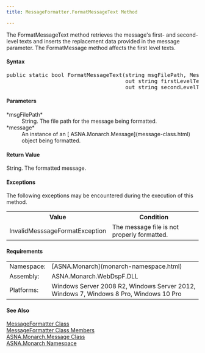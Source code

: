 ```yaml
---
title: MessageFormatter.FormatMessageText Method

---
```


The FormatMessageText method retrieves the message's first- and second-level texts and inserts the replacement data provided in the message parameter. The FormatMessage method affects the first level texts.

#### Syntax
<pre class="syntax">public static bool FormatMessageText(string msgFilePath, Message message, 
                                     out string firstLevelText, 
                                     out string secondLevelText)</pre>  

#### Parameters
<dl>
        <dt>
 *msgFilePath* 
        </dt>
        <dd>String. The file path for the message being
        formatted.</dd>
        <dt>
 *message* 
        </dt>
        <dd>An instance of an 
        [
        ASNA.Monarch.Message](message-class.html) object being
        formatted.</dd>
</dl> 

<!--mine -->

#### Return Value
String. The formatted message.
<!--mine -->

#### Exceptions
The following exceptions may be encountered during the execution of this method.
<table class="mytable" cellspacing="0" cellpadding="4" width="90%">
          <colgroup>
            <col width="50%" />
            <col width="50%" />
          </colgroup>
          <tr>
            <th>Value</th>
            <th>Condition</th>
          </tr>
          <tr>
            <td>InvalidMesssageFormatException</td>
            <td>The message file is not
            properly formatted.</td>
          </tr>
          <tr />
</table>

<!-- -->

#### Requirements
<table class="dttable" cellspacing="0" cellpadding="4" width="60%">
           <colgroup>
            <col width="15%" style="font-weight:bold" />
            <col width="85%" />
          </colgroup>
          <tr>
            <td>Namespace:</td>
            <td>[ASNA.Monarch](monarch-namespace.html)</td>
          </tr>
          <tr>
            <td>Assembly:</td>
            <td>ASNA.Monarch.WebDspF.DLL</td>
          </tr>
         <tr>
            <td>Platforms:</td>
            <td>Windows
      Server 2008 R2, Windows Server 2012, Windows 7, Windows 8 Pro, Windows 10 Pro</td>
         </tr>
</table>

<!-- end -->

#### See Also
[ MessageFormatter Class](message-formatter-class.html) <br /> [ MessageFormatter Class Members](message-formatter-members.html) <br /> [ ASNA.Monarch.Message Class](message-class.html) <br />[ASNA.Monarch Namespace](monarch-namespace.html)
